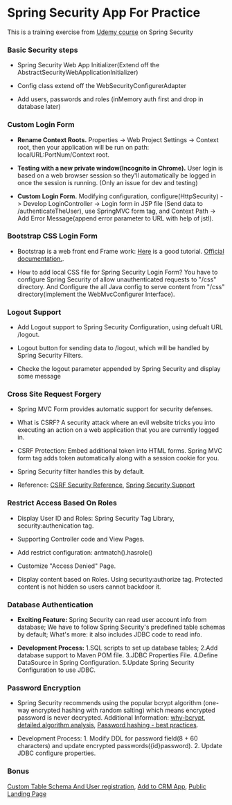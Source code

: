 # Spring Security App For Practice
This is a training exercise from [Udemy course](https://www.udemy.com/course/spring-hibernate-tutorial/) on Spring Security

### Basic Security steps

- Spring Security Web App Initializer(Extend off the AbstractSecurityWebApplicationInitializer)

- Config class extend off the WebSecurityConfigurerAdapter

- Add users, passwords and roles (inMemory auth first and drop in database later)

### Custom Login Form 

- **Rename Context Roots.** Properties -> Web Project Settings -> Context root, then your application will be run on path: localURL:PortNum/Context root.

- **Testing with a new private window(Incognito in Chrome).** User login is based on a web browser session so they'll automatically be logged in once the session is running. (Only an issue for dev and testing)

- **Custom Login Form.** Modifying configuration, configure(HttpSecurity) -> Develop LoginController -> Login form in JSP file (Send data to /authenticateTheUser), use SpringMVC form tag, and Context Path -> Add Error Message(append error parameter to URL with help of jstl).

### Bootstrap CSS Login Form

- Bootstrap is a web front end Frame work: [Here](https://www.w3schools.com/bootstrap/) is a good tutorial. [Official documentation.](https://getbootstrap.com/docs/5.0/getting-started/introduction/).

- How to add local CSS file for Spring Security Login Form? You have to configure Spring Security of allow unauthenticated requests to "/css" directory. And Configure the all Java config to serve content from "/css" directory(implement the WebMvcConfigurer Interface).

### Logout Support

- Add Logout support to Spring Security Configuration, using defualt URL /logout.

- Logout button for sending data to /logout, which will be handled by Spring Security Filters.

- Checke the logout parameter appended by Spring Security and display some message

### Cross Site Request Forgery

- Spring MVC Form provides automatic support for security defenses.

- What is CSRF? A security attack where an evil website tricks you into executing an action on a web application that you are currently logged in.

- CSRF Protection: Embed additional token into HTML forms. Spring MVC form tag adds token automatically along with a session cookie for you.

- Spring Security filter handles this by default.

- Reference: [CSRF Security Reference](https://owasp.org/www-community/attacks/csrf), [Spring Security Support](https://docs.spring.io/spring-security/site/docs/current/reference/html5/#csrf)


### Restrict Access Based On Roles

- Display User ID and Roles: Spring Security Tag Library, security:authenication tag.

- Supporting Controller code and View Pages.

- Add restrict configuration: antmatch().hasrole()

- Customize "Access Denied" Page.

- Display content based on Roles. Using security:authorize tag. Protected content is not hidden so users cannot backdoor it.


### Database Authentication

- **Exciting Feature:** Spring Security can read user account info from database; We have to follow Spring Security's predefined table schemas by default; What's more: it also includes JDBC code to read info. 

- **Development Process:** 1.SQL scripts to set up database tables; 2.Add database support to Maven POM file. 3.JDBC Properties File. 4.Define DataSource in Spring Configuration. 5.Update Spring Security Configuration to use JDBC.

### Password Encryption

- Spring Security recommends using the popular bcrypt algorithm (one-way encrypted hashing with random salting) which means encrypted password is never decrypted. Additional Information: [why-bcrypt](https://danboterhoven.medium.com/why-you-should-use-bcrypt-to-hash-passwords-af330100b861), [detailed algorithm analysis](https://en.wikipedia.org/wiki/Bcrypt), [Password hashing - best practices](https://crackstation.net/hashing-security.html).

- Development Process: 1. Modify DDL for password field(8 + 60 characters) and update encrypted passwords({id}password). 2. Update JDBC configure properties.


### Bonus

[Custom Table Schema And User registration](https://www.udemy.com/course/spring-hibernate-tutorial/learn/lecture/9552122#overview), [Add to CRM App](https://www.udemy.com/course/spring-hibernate-tutorial/learn/lecture/9060648#overview), [Public Landing Page](https://www.udemy.com/course/spring-hibernate-tutorial/learn/lecture/23616514#overview)









